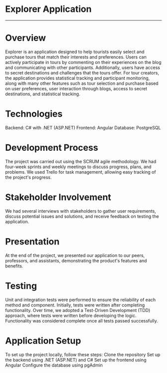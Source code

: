 # Explorer Application
***
# Overview
Explorer is an application designed to help tourists easily select and purchase tours that match their interests and preferences. Users can actively participate in tours by commenting on their experiences on the blog and communicating with other participants. Additionally, users have access to secret destinations and challenges that the tours offer. For tour creators, the application provides statistical tracking and participant monitoring, along with many other features such as tour selection and purchase based on user preferences, user interaction through blogs, access to secret destinations, and statistical tracking.

# Technologies
Backend: C# with .NET (ASP.NET)
Frontend: Angular
Database: PostgreSQL

# Development Process
The project was carried out using the SCRUM agile methodology. We had four-week sprints and weekly meetings to discuss progress, plans, and problems. We used Trello for task management, allowing easy tracking of the project's progress.

# Stakeholder Involvement
We had several interviews with stakeholders to gather user requirements, discuss potential issues and solutions, and receive feedback on testing the application.

# Presentation
At the end of the project, we presented our application to our peers, professors, and assistants, demonstrating the product's features and benefits.

# Testing
Unit and integration tests were performed to ensure the reliability of each method and component.
Initially, tests were written after completing functionality. Over time, we adopted a Test-Driven Development (TDD) approach, where tests were written before developing the logic.
Functionality was considered complete once all tests passed successfully.

# Application Setup
To set up the project locally, follow these steps:
Clone the repository
Set up the backend using .NET (ASP.NET) and C#
Set up the frontend using Angular
Configure the database using pgAdmin
